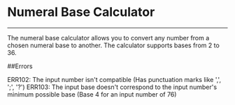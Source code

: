 # Numeral Base Calculator

------------------------------------------------------------------------

The numeral base calculator allows you to convert any number from a chosen numeral base to another. The calculator supports bases from 2 to 36.

##Errors

ERR102: The input number isn't compatible (Has punctuation marks like ',', ';', '?')
ERR103: The input base doesn't correspond to the input number's minimum possible base (Base 4 for an input number of 76)